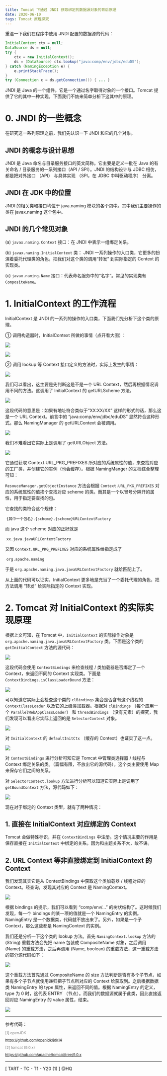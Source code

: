 ```yaml
---
title: Tomcat 下通过 JNDI 获取绑定的数据源对象的背后原理
date: 2020-06-10
tags: Tomcat 原理探究
---
```



重温一下我们在程序中使用 JNDI 配置的数据源的代码：

 

```java
InitialContext ctx = null;
DataSource ds = null;
try {
    ctx = new InitialContext();
    ds = (DataSource) ctx.lookup("java:comp/env/jdbc/eduDS");
} catch (NamingException e) {
    e.printStackTrace();
}
try (Connection c = ds.getConnection()) { ... }
```

 

JNDI 是 Java 的一个组件。它是一个通过名字取得对象的一个接口。Tomcat 提供了它的其中一种实现，下面我们不妨来简单分析下这其中的原理。



# 0. JNDI 的一些概念

在研究这一系列原理之前，我们先认识一下 JNDI 和它的几个对象。

 

##  JNDI 的概念与设计思想

JNDI 是 Java 命名与目录服务接口的英文简称。它主要是定义一批在 Java 的有关命名 / 目录服务的一系列接口（API / SPI）。JNDI 的结构设计与 JDBC 相仿，都是把对外接口 （API） 与具体实现 （SPI，在 JDBC 中叫驱动程序） 分离。



## JNDI 在 JDK 中的位置

JNDI 的相关类和接口均位于 java.naming 模块的各个包中。其中我们主要操作的类在 javax.naming 这个包中。



## JNDI 的几个常见对象

(a)  `javax.naming.Context` 接口：在 JNDI 中表示一组绑定关系。

(b)  `javax.naming.InitialContext` 类： JNDI 一系列操作的入口类，它更多的扮演着委托代理类的角色，把我们对这个类的调用“转发” 到实际指定的 Context 的实现类。

(c)  `javax.naming.Name` 接口：代表命名服务中的“名字”。常见的实现类有 `CompositeName`。



# 1. InitialContext 的工作流程

InitialContext 是 JNDI 的一系列的操作的入口类，下面我们先分析下这个类的原理。

①  调用构造器时，InitialContext 所做的事情（点开看大图）：

![](1.png)

![](2.png)

②  调用 lookup 等 Context 接口定义的方法时，实际上发生的事情：

![](3.png)

我们可以看出，这主要是先判断这是不是一个 URL Context，然后再根据情况调用不同的方法。这调用了 InitialContext 的 getURLScheme 方法。

![](getURLScheme.png)

这段代码的意思是：如果有地址符合类似于“XX:XX/XX” 这样的形式的话，那么这是一个 URL Context。前言中的 “java:comp/env/jdbc/eduDS” 显然符合这种形式。那么 NamingManager 的 getURLContext 会被调用。

![](getURLContext.png)

我们不难看出它实际上是调用了 getURLObject 方法。

![](getURLObject.png)

它通过获取 Context.URL_PKG_PREFIXES 所对应的系统属性的值，来查找对应的工厂类，并创建它的实例（也会缓存）。根据 NamingManger 的文档综合整理可知：

`ResouceManager.getObjectInstance` 方法会根据 `Context.URL_PKG_PREFIXES` 对应的系统属性的值挨个查找对应 scheme 的类。而其是一个以冒号分隔开的属性，用于指定要查找的包。

它查找的类符合这个规律：

​	`{其中一个包名}.{scheme}.{scheme}URLContextFactory`

而 java 这个 scheme 对应的正好就是

​	 `xx.java.javaURLContextFactory` 

又因 `Context.URL_PKG_PREFIXES` 对应的系统属性给指定成了

​	`org.apache.naming`

于是 `org.apache.naming.java.javaURLContextFactory` 就给匹配上了。



从上面的代码可以证实，InitialContext 更多地是充当了一个委托代理的角色，把方法调用 “转发” 给实际指定的 Context 实现。

 

# 2. Tomcat 对 InitialContext 的实际实现原理

根据上文可知，在 Tomcat 中，`InitialContext` 的实际操作对象是 `org.apache.naming.java.javaURLContextFactory` 类。下面是这个类的 `getInitialContext` 方法的源代码：

![](getInitialContext.png)

这段代码会使用 `ContextBindings` 来检查线程 / 类加载器是否绑定了一个 Context，来返回不同的 Context 实现类。下面是 `ContextBindings.isClassLoaderBound` 方法：

![](isClassLoaderBound.png)

可以知道它实际上会检查这个类的 `clBindings` 集合是否含有这个线程的 `ContextClassLoader` 以及它的上级类加载器。根据对 `clBindings`  （每个应用一个 `ParallelWebAppClassLoader`） 和 `threadBindings` （没有元素）的探究，我们发现可以看出它实际上返回的是 `SelectorContext` 对象。

![](4.png)

对 `InitialContext` 的 `defaultInitCtx` （缓存的 Context）也证实了这一点。

![](selectorCtx.png)

对 `ContextBindings` 进行分析可知它是 Tomcat 中管理类选择器 / 线程与 Context 绑定关系的类。（篇幅有限，不放出它的源代码）。这个类主要使用 Map 来保存它们之间的关系。

 

对 `SelectorContext.lookup` 方法进行分析可以知道它实际上是调用了 `getBoundContext` 方法，源代码如下：

![](5.png)

现在对于绑定的 Context 类型，就有了两种情况：

## 1. 直接在 InitialContext 对应绑定的 Context

Tomcat 会做特殊标识，并在 `ContextBindings` 中注册。这个情况主要的作用是保存直接在 `InitialContext` 中绑定的关系。因为和主题关系不大，故不讲。

 

## 2. URL Context 等非直接绑定到 InitialContext 的 Context

我们发现其实它是从 ContextBindings 中获取这个类加载器 / 线程对应的 Context。经查询，发现其对应的 Context 是 NamingContext。

![](getClassLoader-Eval.png)

根据 bindings 的提示，我们可以看到 “comp/env/...” 的树状结构了。这时候我们发现，每一个 bindings 的某一项的值就是一个 NamingEntry 的实例。NamingEntry 是一个数据类，代码就不放出来了。另外，如果是一个子 Context，那么这些都是 NamingContext 的实例。

 

我们还是分析一下这个类的 lookup 方法。首先 `NamingContext.lookup` 方法的 (String) 重载方法会先把 name 包装成 CompositeName 对象，之后调用 (Name) 的重载方法，之后再调用 (Name, boolean) 的重载方法，这一重载方法的部分源代码如下：

![](naming-lookup.png)

这个重载方法首先通过 CompositeName 的 size 方法判断是否有多个子节点，如果有多个子节点就使用递归把子节点所对应的 Context 给获取到。之后根据数据类 NamingEntry 的 type 属性，来返回不同的值。根据 NamingEntry 的定义，type 为 0 时，这代表 ENTRY （节点）。而我们的数据源就属于此类，因此直接返回对应 NamingEntry 的 value 属性，结束。

 ![](typ0.png)


--------
参考代码：

<style>
    small p {
        color : grey;
        line-height : 1em !important;
    }
</style>



<small>

[1] openJDK

https://github.com/openjdk/jdk14

[2] tomcat (9.0.x)

https://github.com/apache/tomcat/tree/9.0.x

</small>

<hr />

[ TART - TC - T1 - Y20 (1) ] @HQ